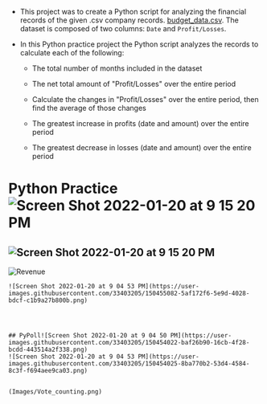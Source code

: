 * This project was to create a Python script for analyzing the financial records of the given .csv company records. [budget_data.csv](PyBank/Resources/budget_data.csv). The dataset is composed of two columns: `Date` and `Profit/Losses`.
* In this Python practice project the  Python script analyzes the records to calculate each of the following:

  * The total number of months included in the dataset

  * The net total amount of "Profit/Losses" over the entire period

  * Calculate the changes in "Profit/Losses" over the entire period, then find the average of those changes

  * The greatest increase in profits (date and amount) over the entire period

  * The greatest decrease in losses (date and amount) over the entire period




# Python Practice![Screen Shot 2022-01-20 at 9 15 20 PM](https://user-images.githubusercontent.com/33403205/150454006-79af1b66-97bd-42c8-903c-58ce5a8adec4.png)

## ![Screen Shot 2022-01-20 at 9 15 20 PM](https://user-images.githubusercontent.com/33403205/150455187-e148a470-1898-4c50-b365-842ab81e1fe2.png)


![Revenue](Images/revenue-per-lead.png)





  ```![Screen Shot 2022-01-20 at 9 04 50 PM](https://user-images.githubusercontent.com/33403205/150455068-65289266-d056-432a-96a5-9b3e689610cc.png)
![Screen Shot 2022-01-20 at 9 04 53 PM](https://user-images.githubusercontent.com/33403205/150455082-5af172f6-5e9d-4028-bdcf-c1b9a27b800b.png)




## PyPoll![Screen Shot 2022-01-20 at 9 04 50 PM](https://user-images.githubusercontent.com/33403205/150454022-baf26b90-16cb-4f28-bcdd-443514a2f338.png)
![Screen Shot 2022-01-20 at 9 04 53 PM](https://user-images.githubusercontent.com/33403205/150454025-8ba770b2-53d4-4584-8c3f-f694aee9ca03.png)


(Images/Vote_counting.png)




